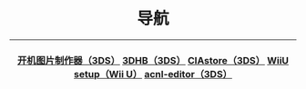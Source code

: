 <div style="text-align:center">
  <h1>导航</h1>
  </div>
  <hr />
  <div style="text-align:center">
  <h3>
    <a href="https://littlefive233.github.io/LittleFIve233/" target="_blank">开机图片制作器（3DS）</a>
    <a href="https://theopse.github.io/3DHB/" target="_blank">3DHB（3DS）</a>
    <a href="https://CIAstore.github.io" target="_blank">CIAstore（3DS）</a>
    <a href="https://littlefive233.github.io/wiiusetup" target="_blank">WiiU setup（Wii U）</a>
    <a href="https://littlefive233.github.io/wiiusetup" target="_blank">acnl-editor（3DS）</a>
</h3>
  </div>

